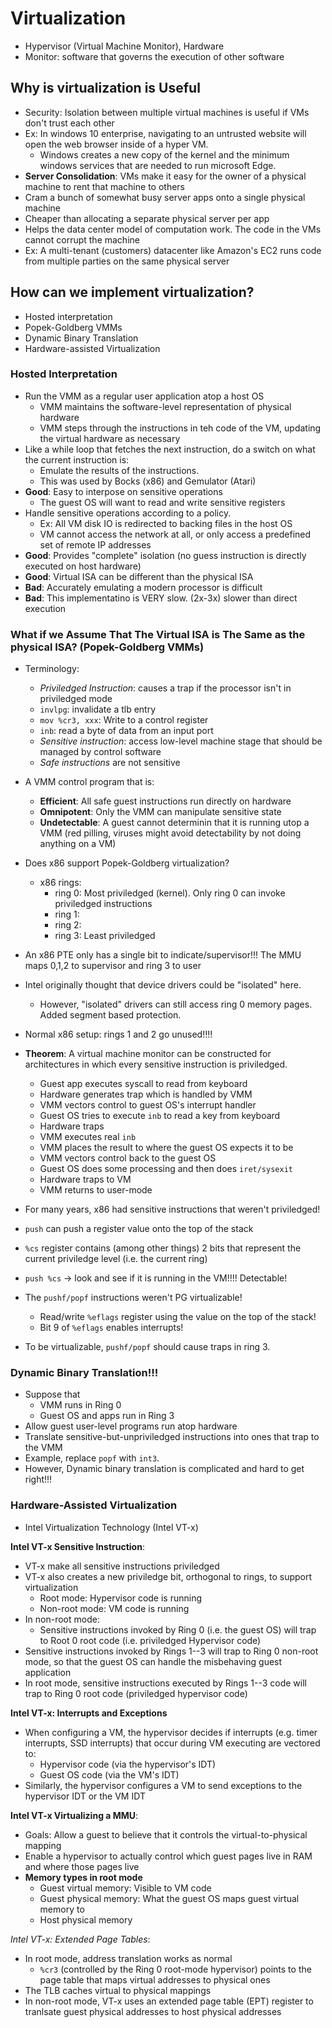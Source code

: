 # Virtualization
* Hypervisor (Virtual Machine Monitor), Hardware 
* Monitor: software that governs the execution of other software
## Why is virtualization is Useful
* Security: Isolation between multiple virtual machines is useful if VMs don't trust each other
* Ex: In windows 10 enterprise, navigating to an untrusted website will open the web browser inside of a hyper VM.
    * Windows creates a new copy of the kernel and the minimum windows services that are needed to run microsoft Edge.
* **Server Consolidation**: VMs make it easy for the owner of a physical machine to rent that machine to others
* Cram a bunch of somewhat busy server apps onto a single physical machine
* Cheaper than allocating a separate physical server per app
* Helps the data center model of computation work. The code in the VMs cannot corrupt the machine
* Ex: A multi-tenant (customers) datacenter like Amazon's EC2 runs code from multiple parties on the same physical server
## How can we implement virtualization?
* Hosted interpretation
* Popek-Goldberg VMMs
* Dynamic Binary Translation
* Hardware-assisted Virtualization
### Hosted Interpretation
* Run the VMM as a regular user application atop a host OS
    * VMM maintains the software-level representation of physical hardware
    * VMM steps through the instructions in teh code of the VM, updating the virtual hardware as necessary
* Like a while loop that fetches the next instruction, do a switch on what the current instruction is:
    * Emulate the results of the instructions.
    * This was used by Bocks (x86) and Gemulator (Atari)
* **Good**: Easy to interpose on sensitive operations
    * The guest OS will want to read and write sensitive registers
* Handle sensitive operations according to a policy.
    *  Ex: All VM disk IO is redirected to backing files in the host OS
    * VM cannot access the network at all, or only access a predefined set of remote IP addresses
* **Good**: Provides "complete" isolation (no guess instruction is directly executed on host hardware)
* **Good**: Virtual ISA can be different than the physical ISA
* **Bad**: Accurately emulating a modern processor is difficult
* **Bad**: This implementatino is VERY slow. (2x-3x) slower than direct execution
### What if we Assume That The Virtual ISA is The Same as the physical ISA? (Popek-Goldberg VMMs)
* Terminology: 
    * *Priviledged Instruction*: causes a trap if the processor isn't in priviledged mode
    * `invlpg`: invalidate a tlb entry
    * `mov %cr3, xxx`: Write to a control register
    * `inb`: read a byte of data from an input port
    * *Sensitive instruction*: access low-level machine stage that should be managed by control software
    * *Safe instructions* are not sensitive
* A VMM control program that is:
    * **Efficient**: All safe guest instructions run directly on hardware
    * **Omnipotent**: Only the VMM can manipulate sensitive state
    * **Undetectable**: A guest cannot determinin that it is running utop a VMM (red pilling, viruses might avoid detectability by not doing anything on a VM)
*  Does x86 support Popek-Goldberg virtualization?
    * x86 rings: 
        * ring 0: Most priviledged (kernel). Only ring 0 can invoke priviledged instructions
        * ring 1: 
        * ring 2: 
        * ring 3: Least priviledged
* An x86 PTE only has a single bit to indicate/supervisor!!! The MMU maps 0,1,2 to supervisor and ring 3 to user
* Intel originally thought that device drivers could be "isolated" here.
    * However, "isolated" drivers can still access ring 0 memory pages. Added segment based protection.
* Normal x86 setup: rings 1 and 2 go unused!!!!
* **Theorem**: A virtual machine monitor can be constructed for architectures in which every sensitive instruction is priviledged.
    * Guest app executes syscall to read from keyboard
    * Hardware generates trap which is handled by VMM
    * VMM vectors control to guest OS's interrupt handler
    * Guest OS tries to execute `inb` to read a key from keyboard
    * Hardware traps
    * VMM executes real `inb`
    * VMM places the result to where the guest OS expects it to be
    * VMM vectors control back to the guest OS
    * Guest OS does some processing and then does `iret/sysexit`
    * Hardware traps to VM
    * VMM returns to user-mode

* For many years, x86 had sensitive instructions that weren't priviledged!
* `push` can push a register value onto the top of the stack
* `%cs` register contains (among other things) 2 bits that represent the current priviledge level (i.e. the current ring)
*  `push %cs` -> look and see if it is running in the VM!!!! Detectable!
*  The `pushf/popf` instructions weren't PG virtualizable!
    * Read/write `%eflags` register using the value on the top of the stack!
    * Bit 9 of `%eflags` enables interrupts!
* To be virtualizable, `pushf/popf` should cause traps in ring 3. 
### Dynamic Binary Translation!!!
* Suppose that
    * VMM runs in Ring 0
    * Guest OS and apps run in Ring 3
* Allow guest user-level programs run atop hardware
* Translate sensitive-but-unpriviledged instructions into ones that trap to the VMM
* Example, replace `popf` with `int3`.
* However, Dynamic binary translation is complicated and hard to get right!!!
### Hardware-Assisted Virtualization
* Intel Virtualization Technology (Intel VT-x)

**Intel VT-x Sensitive Instruction**:
* VT-x make all sensitive instructions priviledged
* VT-x also creates a new priviledge bit, orthogonal to rings, to support virtualization
    * Root mode: Hypervisor code is running
    * Non-root mode: VM code is running
* In non-root mode:
    * Sensitive instructions invoked by Ring 0 (i.e. the guest OS) will trap to Root 0 root code (i.e. priviledged Hypervisor code)
* Sensitive instructions invoked by Rings 1--3 will trap to Ring 0 non-root mode, so that the guest OS can handle the misbehaving guest application
* In root mode, sensitive instructions executed by Rings 1--3 code will trap to Ring 0 root code (priviledged hypervisor code)

**Intel VT-x: Interrupts and Exceptions**
* When configuring a VM, the hypervisor decides if interrupts (e.g. timer interrupts, SSD interrupts) that occur during VM executing are vectored to:
    * Hypervisor code (via the hypervisor's IDT) 
    * Guest OS code (via the VM's IDT)
* Similarly, the hypervisor configures a VM to send exceptions to the hypervisor IDT or the VM IDT

**Intel VT-x Virtualizing a MMU**: 
* Goals: Allow a guest to believe that it controls the virtual-to-physical mapping
* Enable a hypervisor to actually control which guest pages live in RAM and where those pages live
* **Memory types in root mode**
    * Guest virtual memory: Visible to VM code
    * Guest physical memory: What the guest OS maps guest virtual memory to
    * Host physical memory

*Intel VT-x: Extended Page Tables*:
* In root mode, address translation works as normal
    * `%cr3` (controlled by the Ring 0 root-mode hypervisor) points to the page table that maps virtual addresses to physical ones
* The TLB caches virtual to physical mappings
* In non-root mode, VT-x uses an extended page table (EPT) register to tranlsate guest physical addresses to host physical addresses
